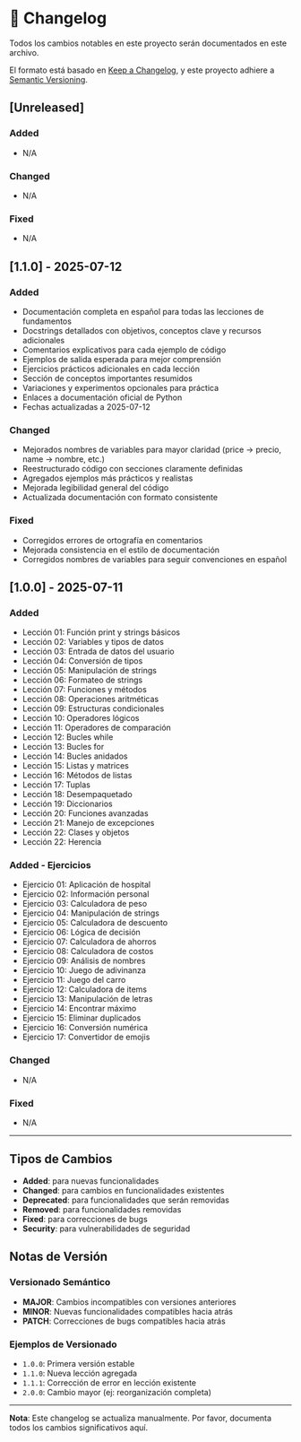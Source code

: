 # 📝 Changelog

Todos los cambios notables en este proyecto serán documentados en este archivo.

El formato está basado en [Keep a Changelog](https://keepachangelog.com/en/1.0.0/),
y este proyecto adhiere a [Semantic Versioning](https://semver.org/spec/v2.0.0.html).

## [Unreleased]

### Added
- N/A

### Changed
- N/A

### Fixed
- N/A

## [1.1.0] - 2025-07-12

### Added
- Documentación completa en español para todas las lecciones de fundamentos
- Docstrings detallados con objetivos, conceptos clave y recursos adicionales
- Comentarios explicativos para cada ejemplo de código
- Ejemplos de salida esperada para mejor comprensión
- Ejercicios prácticos adicionales en cada lección
- Sección de conceptos importantes resumidos
- Variaciones y experimentos opcionales para práctica
- Enlaces a documentación oficial de Python
- Fechas actualizadas a 2025-07-12

### Changed
- Mejorados nombres de variables para mayor claridad (price → precio, name → nombre, etc.)
- Reestructurado código con secciones claramente definidas
- Agregados ejemplos más prácticos y realistas
- Mejorada legibilidad general del código
- Actualizada documentación con formato consistente

### Fixed
- Corregidos errores de ortografía en comentarios
- Mejorada consistencia en el estilo de documentación
- Corregidos nombres de variables para seguir convenciones en español

## [1.0.0] - 2025-07-11

### Added
- Lección 01: Función print y strings básicos
- Lección 02: Variables y tipos de datos
- Lección 03: Entrada de datos del usuario
- Lección 04: Conversión de tipos
- Lección 05: Manipulación de strings
- Lección 06: Formateo de strings
- Lección 07: Funciones y métodos
- Lección 08: Operaciones aritméticas
- Lección 09: Estructuras condicionales
- Lección 10: Operadores lógicos
- Lección 11: Operadores de comparación
- Lección 12: Bucles while
- Lección 13: Bucles for
- Lección 14: Bucles anidados
- Lección 15: Listas y matrices
- Lección 16: Métodos de listas
- Lección 17: Tuplas
- Lección 18: Desempaquetado
- Lección 19: Diccionarios
- Lección 20: Funciones avanzadas
- Lección 21: Manejo de excepciones
- Lección 22: Clases y objetos
- Lección 22: Herencia

### Added - Ejercicios
- Ejercicio 01: Aplicación de hospital
- Ejercicio 02: Información personal
- Ejercicio 03: Calculadora de peso
- Ejercicio 04: Manipulación de strings
- Ejercicio 05: Calculadora de descuento
- Ejercicio 06: Lógica de decisión
- Ejercicio 07: Calculadora de ahorros
- Ejercicio 08: Calculadora de costos
- Ejercicio 09: Análisis de nombres
- Ejercicio 10: Juego de adivinanza
- Ejercicio 11: Juego del carro
- Ejercicio 12: Calculadora de items
- Ejercicio 13: Manipulación de letras
- Ejercicio 14: Encontrar máximo
- Ejercicio 15: Eliminar duplicados
- Ejercicio 16: Conversión numérica
- Ejercicio 17: Convertidor de emojis

### Changed
- N/A

### Fixed
- N/A

---

## Tipos de Cambios

- **Added**: para nuevas funcionalidades
- **Changed**: para cambios en funcionalidades existentes
- **Deprecated**: para funcionalidades que serán removidas
- **Removed**: para funcionalidades removidas
- **Fixed**: para correcciones de bugs
- **Security**: para vulnerabilidades de seguridad

## Notas de Versión

### Versionado Semántico
- **MAJOR**: Cambios incompatibles con versiones anteriores
- **MINOR**: Nuevas funcionalidades compatibles hacia atrás
- **PATCH**: Correcciones de bugs compatibles hacia atrás

### Ejemplos de Versionado
- `1.0.0`: Primera versión estable
- `1.1.0`: Nueva lección agregada
- `1.1.1`: Corrección de error en lección existente
- `2.0.0`: Cambio mayor (ej: reorganización completa)

---

**Nota**: Este changelog se actualiza manualmente. Por favor, documenta todos los cambios significativos aquí. 